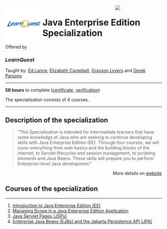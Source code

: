 <a href="https://www.coursera.org/specializations/java-ee">
  <img src="/img/Java_Enterprise_Edition_Specialization_logo.png" width="150" align="right">
</a>

<div width="120", height="120">
<img src="/img/LearnQuest_logo.png" width="120" align="left">
</div>
  
# Java Enterprise Edition Specialization

Offered by 
### *LearnQuest*

Taught by: [Ed Lance](https://www.coursera.org/instructor/~39758895), 
[Elizabeth Campbell](https://www.coursera.org/instructor/~48400072), 
[Grayson Lyvers](https://www.coursera.org/instructor/~80014260) and 
[Derek Parsons](https://www.coursera.org/instructor/~82638970)

---

**58 hours** to complete ([certificate](./Coursera_Certificate), 
[verification](https:/))

The specialization consists of 4 courses.

---

## Description of the specialization

>"This Specialization is intended for intermediate learners that have some knowledge of Java who are seeking to continue developing skills with Java Enterprise Edition (EE). Through four courses, we will cover everything from web basics and the building blocks of the internet, to Servlet lifecycles and session management, to scripting elements and Java Beans. These skills will prepare you to perform Enterprise-level Java development."

<p align="right">More details on <a href="https://www.coursera.org/specializations/java-ee">website</a></p>

## Courses of the specialization

---

1. [Introduction to Java Enterprise Edition (EE)](./Introduction%20to%20Java%20Enterprise%20Edition%20(EE))
2. [Managing Scope in a Java Enterprise Edition Application](./Managing%20Scope%20in%20a%20Java%20Enterprise%20Edition%20Application)
3. [Java Servlet Pages (JSPs)](./)
4. [Enterprise Java Beans (EJBs) and the Jakarta Persistence API (JPA)](./)
